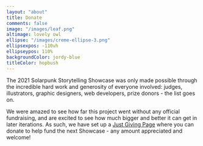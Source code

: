```yaml
---
layout: "about"
title: Donate
comments: false
image: "/images/leaf.png"
altimage: lovely owl
ellipse: "/images/creme-ellipse-3.png"
ellipsexpos: -110vh 
ellipseypos: 110%
backgroundColor: jordy-blue
titleColor: hopbush
---
```



The 2021 Solarpunk Storytelling Showcase was only made possible through the incredible hard work and generosity of everyone involved: judges, illustrators, graphic designers, web developers, prize donors - the list goes on.

We were amazed to see how far this project went without any official fundraising, and are excited to see how much bigger and better it can get in later iterations. As such, we have set up a [Just Giving Page](https://www.justgiving.com/crowdfunding/solarpunk-storytelling-showcase?utm_term=KRE6nnM3b) where you can donate to help fund the next Showcase - any amount appreciated and welcome!


